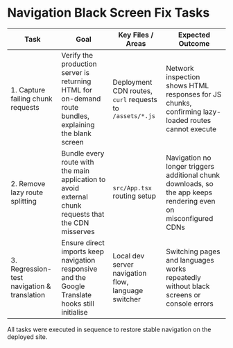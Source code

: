 # Navigation Black Screen Fix Tasks

| Task | Goal | Key Files / Areas | Expected Outcome |
| --- | --- | --- | --- |
| 1. Capture failing chunk requests | Verify the production server is returning HTML for on-demand route bundles, explaining the blank screen | Deployment CDN routes, `curl` requests to `/assets/*.js` | Network inspection shows HTML responses for JS chunks, confirming lazy-loaded routes cannot execute |
| 2. Remove lazy route splitting | Bundle every route with the main application to avoid external chunk requests that the CDN misserves | `src/App.tsx` routing setup | Navigation no longer triggers additional chunk downloads, so the app keeps rendering even on misconfigured CDNs |
| 3. Regression-test navigation & translation | Ensure direct imports keep navigation responsive and the Google Translate hooks still initialise | Local dev server navigation flow, language switcher | Switching pages and languages works repeatedly without black screens or console errors |

All tasks were executed in sequence to restore stable navigation on the deployed site.
